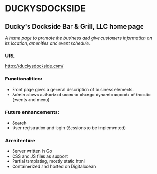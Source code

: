 # DUCKYSDOCKSIDE

## Ducky's Dockside Bar & Grill, LLC home page

*A home page to promote the business and give customers information on its location, amenities and event schedule.*

### URL

https://duckysdockside.com/

### Functionalities:

- Front page gives a general description of business elements.
- Admin allows authorized users to change dynamic aspects of the site (events and menu)

### Future enhancements:

- ~~Search~~
- ~~User registration and login (Sessions to be implemented)~~

### Architecture

- Server written in Go
- CSS and JS files as support
- Partial templating, mostly static html
- Containerized and hosted on Digitalocean
